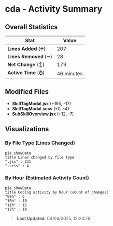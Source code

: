 # cda - Activity Summary 

## Overall Statistics

| Stat                   | Value                                                             |
| ---------------------- | ----------------------------------------------------------------- |
| **Lines Added** (➕)   | 207                                          |
| **Lines Removed** (➖) | 28                                        |
| **Net Change** (↕)    | 179                |
| **Active Time** (⌚)   | 46 minutes |


## Modified Files
- **SkillTagModal.jsx** (+195, -17)
- **SkillTagModal.scss** (+0, -4)
- **SubSkillOverview.jsx** (+12, -7)

## Visualizations

### By File Type (Lines Changed)

```mermaid
pie showData
title Lines changed by file type
".jsx" : 231
".scss" : 4
```

### By Hour (Estimated Activity Count)

```mermaid
pie showData
title Coding activity by hour (count of changes)
"09h" : 6
"10h" : 10
"11h" : 15
"12h" : 10
```


> **Last Updated:** 04/06/2025, 12:24:28